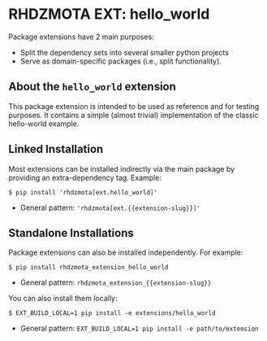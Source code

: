 # RHDZMOTA EXT: hello_world

Package extensions have 2 main purposes:
* Split the dependency sets into several smaller python projects
* Serve as domain-specific packages (i.e., split functionality).

## About the `hello_world` extension

This package extension is intended to be used as reference and for testing purposes. It contains a simple
(almost trivial) implementation of the classic hello-world example.

## Linked Installation

Most extensions can be installed indirectly via the main package by providing an extra-dependency tag. Example:

```commandline
$ pip install 'rhdzmota[ext.hello_world]'
```
* General pattern: `'rhdzmota[ext.{{extension-slug}}]'`

## Standalone Installations

Package extensions can also be installed independently. For example:

```commandline
$ pip install rhdzmota_extension_hello_world
```
* General pattern: `rhdzmota_extension_{{extension-slug}}`

You can also install them locally:

```commandline
$ EXT_BUILD_LOCAL=1 pip install -e extensions/hello_world
```
* General pattern: `EXT_BUILD_LOCAL=1 pip install -e path/to/extension`

